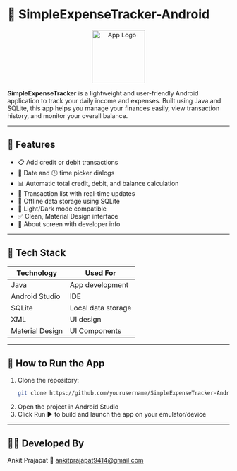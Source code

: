 # 💸 SimpleExpenseTracker-Android

<p align="center">
  <img src="app_logo.png" width="120" alt="App Logo" />
</p>

**SimpleExpenseTracker** is a lightweight and user-friendly Android application to track your daily income and expenses. Built using Java and SQLite, this app helps you manage your finances easily, view transaction history, and monitor your overall balance.

---

## 📱 Features

- 📋 Add credit or debit transactions
- 📆 Date and 🕒 time picker dialogs
- 📊 Automatic total credit, debit, and balance calculation
- 🔄 Transaction list with real-time updates
- 💾 Offline data storage using SQLite
- 🌙 Light/Dark mode compatible
- ✅ Clean, Material Design interface
- 🧾 About screen with developer info

---

## 🧠 Tech Stack

| Technology       | Used For            |
|------------------|---------------------|
| Java             | App development     |
| Android Studio   | IDE                 |
| SQLite           | Local data storage  |
| XML              | UI design           |
| Material Design  | UI Components       |


---

## 🚀 How to Run the App

1. Clone the repository:
   ```bash
   git clone https://github.com/yourusername/SimpleExpenseTracker-Android.git

2. Open the project in Android Studio
3. Click Run ▶️ to build and launch the app on your emulator/device

---
## 🧑‍💻 Developed By
Ankit Prajapat
📧 ankitprajapat9414@gmail.com
